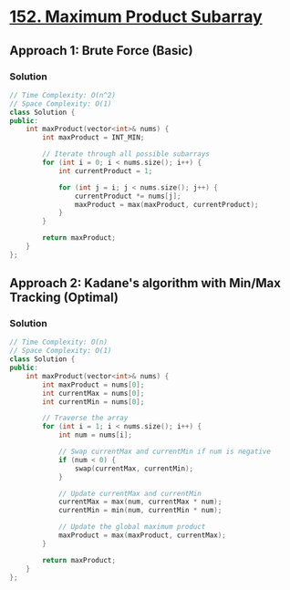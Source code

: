 # [152. Maximum Product Subarray](https://leetcode.com/problems/maximum-product-subarray/)

## Approach 1: Brute Force (Basic)

### Solution
```cpp
// Time Complexity: O(n^2)
// Space Complexity: O(1)
class Solution {
public:
    int maxProduct(vector<int>& nums) {
        int maxProduct = INT_MIN;

        // Iterate through all possible subarrays
        for (int i = 0; i < nums.size(); i++) {
            int currentProduct = 1;

            for (int j = i; j < nums.size(); j++) {
                currentProduct *= nums[j];
                maxProduct = max(maxProduct, currentProduct);
            }
        }

        return maxProduct;
    }
};
```

## Approach 2: Kadane's algorithm with Min/Max Tracking (Optimal)

### Solution
```cpp
// Time Complexity: O(n)
// Space Complexity: O(1)
class Solution {
public:
    int maxProduct(vector<int>& nums) {
        int maxProduct = nums[0];
        int currentMax = nums[0];
        int currentMin = nums[0];

        // Traverse the array
        for (int i = 1; i < nums.size(); i++) {
            int num = nums[i];

            // Swap currentMax and currentMin if num is negative
            if (num < 0) {
                swap(currentMax, currentMin);
            }

            // Update currentMax and currentMin
            currentMax = max(num, currentMax * num);
            currentMin = min(num, currentMin * num);

            // Update the global maximum product
            maxProduct = max(maxProduct, currentMax);
        }

        return maxProduct;
    }
};
```

